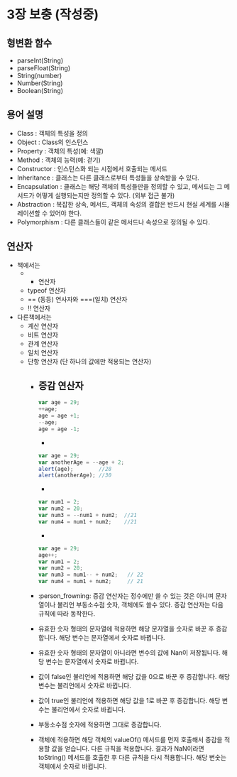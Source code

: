 # 3장 보충 (작성중)

## 형변환 함수
- parseInt(String)
- parseFloat(String)
- String(number)
- Number(String)
- Boolean(String)

## 용어 설명
- Class : 객체의 특성을 정의
- Object : Class의 인스턴스
- Property : 객체의 특성(예: 색깔)
- Method : 객체의 능력(예: 걷기)
- Constructor : 인스턴스화 되는 시점에서 호출되는 메서드
- Inheritance : 클래스는 다른 클래스로부터 특성들을 상속받을 수 있다.
- Encapsulation : 클래스는 해당 객체의 특성들만을 정의할 수 있고, 메서드는 그 메서드가 어떻게 실행되는지만 정의할 수 있다. (외부 접근 불가)
- Abstraction : 복잡한 상속, 메서드, 객체의 속성의 결합은 반드시 현실 세계를 시뮬레이션할 수 있어야 한다.
- Polymorphism : 다른 클래스들이 같은 메서드나 속성으로 정의될 수 있다.




## 연산자
- 책에서는
    - + 연산자
    - typeof 연산자
    - == (동등) 연사자와 ===(일치) 연산자
    - !! 연산자
- 다른책에서는
    - 계산 연산자
    - 비트 연산자
    - 관계 연산자
    - 일치 연산자
    - 단항 연산자 (단 하나의 값에만 적용되는 연산자)
        - 증감 연산자
            -
            ```javascript
            var age = 29;
            ++age;
            age = age +1;
            --age;
            age = age -1;
            ```
            -
            ```javascript
            var age = 29;
            var anotherAge = --age + 2;
            alert(age);        //28
            alert(anotherAge); //30
            ```
            -
            ```javascript    
            var num1 = 2;
            var num2 = 20;
            var num3 = --num1 + num2;  //21
            var num4 = num1 + num2;    //21
            ```
            - 
            ```javascript    
            var age = 29;
            age++;
            var num1 = 2;
            var num2 = 20;
            var num3 = num1-- + num2;   // 22
            var num4 = num1 + num2;     // 21
            ```    
        - :person_frowning: 증감 연산자는 정수에만 쓸 수 있는 것은 아니며 문자열이나 불리언 부동소수점 숫자, 객체에도 쓸수 있다.
        증감 연산자는 다음 규칙에 따라 동작한다.

        - 유효한 숫자 형태의 문자열에 적용하면 해당 문자열을 숫자로 바꾼 후 증감합니다. 해당 변수는 문자열에서 숫자로 바뀝니다.
        - 유효한 숫자 형태의 문자열이 아니라면 변수의 값에 Nan이 저장됩니다. 해당 변수는 문자열에서 숫자로 바뀝니다.
        - 값이 false인 불리언에 적용하면 해당 값을 0으로 바꾼 후 증감합니다. 해당 변수는 불리언에서 숫자로 바뀝니다.
        - 값이 true인 불리언에 적용하면 해당 값을 1로 바꾼 후 증감합니다. 해당 변수는 불리언에서 숫자로 바뀝니다.
        - 부동소수점 숫자에 적용하면 그대로 증감합니다.
        - 객체에 적용하면 해당 객체의 valueOf() 메서드를 먼저 호출해서 증감을 적용할 값을 얻습니다. 다른 규칙을 적용합니다. 결과가 NaN이라면 toString() 메서드를 호출한 후 다른 규칙을 다시 적용합니다. 해당 변숫는 객체에서 숫자로 바뀝니다.

